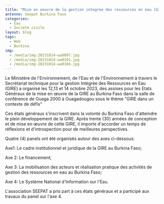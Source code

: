 ```yaml
---
title: "Mise en oeuvre de la gestion integree des ressources en eau (GIRE) "
antenne: Seepat Burkina Faso
categories:
  - Eau
  - Société civile
layout: blog
tags:
  - Web
  - Burkina
img:
  - /media/img-20231014-wa0097.jpg
  - /media/img-20231014-wa0101.jpg
  - /media/img-20231014-wa0104.jpg
---
```

L﻿e Ministère de l'Environnement, de l'Eau et de l'Environnement à travers le Secrétariat technique pour la gestion Intégrée des Ressources en Eau (GIRE) a organisé les 12,13 et 14 octobre 2023, des assises pour les Etats Généraux de la mise en œuvre de la GIRE au Burkina Faso dans la salle de conférence de Ouaga 2000 à Ouagadougou sous le thème "GIRE dans un contexte de défis"

C﻿es états généraux s'inscrivent dans la volonté du Burkina Faso d'atteindre le plein développement de la GIRE. Après trente (30) années de conception et de mise en œuvre de cette GIRE, il importe d'accorder un temps de réflexions et d'introspection pour de meilleures perspectives.

Q﻿uatre (4) panels ont été organisés autour des axes ci-dessous:

Axe1: Le cadre institutionnel et juridique de la GIRE au Burkina Faso;

A﻿xe 2: Le financement;

Axe 3: La mobilisation des acteurs et réalisation pratique des activités de gestion des ressources en eau au Burkina Faso;

Axe 4: Le Système National d'Information sur l'Eau.

L﻿'association SEEPAT a pris part à ces états généraux et a participé aux travaux du panel sur l'axe 4.